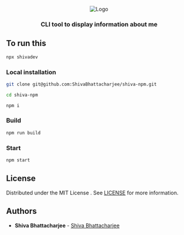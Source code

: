 <p align="center">
  <img src="https://github.com/ShivaBhattacharjee/portfolio-v2/assets/95211406/708decd8-8e67-4d59-86e9-f50cac7e5d0b" alt="Logo" >

   <h3 align="center">CLI tool to display information about me</h3>
</p>


## To run this 
```bash
npx shivadev
```

### Local installation

```bash
git clone git@github.com:ShivaBhattacharjee/shiva-npm.git
```
```bash
cd shiva-npm
```
```bash
npm i
```
### Build 
```bash
npm run build
```
### Start
```bash
npm start
```


## License

Distributed under the MIT License . See [LICENSE](https://github.com/ShivaBhattacharjee/shiva-npm/blob/main/LICENSE) for more information.

## Authors

* **Shiva Bhattacharjee** - [Shiva Bhattacharjee](https://github.com/ShivaBhattacharjee)
